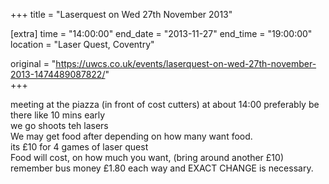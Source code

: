 +++
title = "Laserquest on Wed 27th November 2013"

[extra]
time = "14:00:00"
end_date = "2013-11-27"
end_time = "19:00:00"
location = "Laser Quest, Coventry"

original = "https://uwcs.co.uk/events/laserquest-on-wed-27th-november-2013-1474489087822/"    
+++

meeting at the piazza (in front of cost cutters) at about 14:00 preferably be there like 10 mins early  
we go shoots teh lasers  
We may get food after depending on how many want food.  
its £10 for 4 games of laser quest  
Food will cost, on how much you want, (bring around another £10)  
remember bus money £1.80 each way and EXACT CHANGE is necessary.

